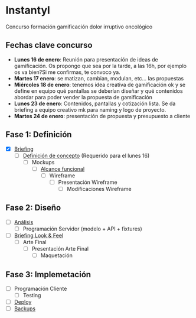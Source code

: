 # Instantyl

Concurso formación gamificación dolor irruptivo oncológico

## Fechas clave concurso

- **Lunes 16 de enero**: Reunión para presentación de ideas de gamificación. Os propongo que sea por la tarde, a las 16h, por ejemplo os va bien?Si me confirmas, te convoco ya.
- **Martes 17 enero**: se matizan, cambian, modulan, etc… las propuestas
- **Miércoles 18 de enero**: tenemos idea creativa de gamificación ok y se define en equipo qué pantallas se deberían diseñar y qué contenidos abordar para poder vender la propuesta de gamificación
- **Lunes 23 de enero**: Contenidos, pantallas y cotización lista. Se da briefing a equipo creativo mk para naming y logo de proyecto.
- **Martes 24 de enero**: presentación de propuesta y presupuesto a cliente

## Fase 1: Definición

- [x] [Briefing](./docs/briefing.md)
  - [ ] [Definición de concepto](./docs/concepto.md) (Requerido para el lunes 16)
    - [ ] Mockups
      - [ ] [Alcance funcional](./docs/alcance.md)
        - [ ] Wireframe
          - [ ] Presentación Wireframe
            - [ ] Modificaciones Wireframe
    
## Fase 2: Diseño
 
- [ ] [Análisis](./docs/analisis.md)
  - [ ] Programación Servidor (modelo + API + fixtures)
- [ ] [Briefing Look & Feel](./docs/lookFeel.md)
  - [ ] Arte Final
    - [ ] Presentación Arte Final
      - [ ] Maquetación

## Fase 3: Implemetación

- [ ] Programación Cliente
  - [ ] Testing
- [ ] [Deploy](./docs/deploy.md)
- [ ] [Backups](./docs/backups.md)
